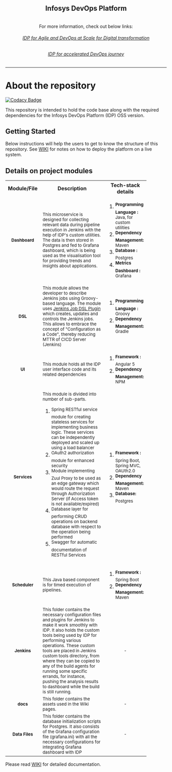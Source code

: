 <center><h2 align="center">Infosys DevOps Platform</h2></center>
</div>
<br/>

<div align="center">
For more information, check out below links:
<h6><a href="https://www.youtube.com/watch?time_continue=1&v=t8cuE3Jog2U" target="_blank">IDP for Agile and DevOps at Scale for Digital transformation</a></h6>
<h6><a href="https://www.youtube.com/watch?v=8V0OKlB-d2I" target="_blank">IDP for accelerated DevOps journey</a></h6>
</div>
<hr/>

# About the repository

[![Codacy Badge](https://api.codacy.com/project/badge/Grade/3d3d1f4d519445e88b6c16f1c3ddc5c2)](https://www.codacy.com/app/idp-oss/openIDP?utm_source=github.com&amp;utm_medium=referral&amp;utm_content=Infosys/openIDP&amp;utm_campaign=Badge_Grade)

This repository is intended to hold the code base along with the required dependencies for the Infosys DevOps Platform (IDP) OSS version.

## Getting Started

Below instructions will help the users to get to know the structure of this repository. See [WIKI](https://github.com/Infosys/openIDP/wiki) for notes on how to deploy the platform on a live system.

## Details on project modules

<table>
<colgroup>
<col width="100" />
<col width="200" />
<col width="100" />
</colgroup>

<tbody>
<tr>
  <th align="center">Module/File</th>
  <th align="center">Description</th>
  <th align="center">Tech-stack details</th>
</tr>
<tr>
  <td align="center"><sup><b>Dashboard</b></sup></td>
  <td><sup>This microservice is designed for collecting relevant data during pipeline execution in Jenkins with the help of IDP's custom utilities. The data is then stored in Postgres and fed to Grafana dashboard, which is being used as the visualisation tool for providing trends and insights about applications. </sup>

</td>
  <td>
    <ol>
    <li><sup><b>Programming Language :</b> Java, for custom utilities</sup></li>
    <li><sup><b>Dependency Management:</b> Maven</sup></li>
    <li><sup><b>Database :</b> Postgres</sup></li>
    <li><sup><b>Metrics Dashboard :</b> Grafana</sup></li>
    </ol>
  </td>
</tr>
<tr>
  <td align="center"><sup><b>DSL</b></sup></td>
  <td><sup>This module allows the developer to describe Jenkins jobs using Groovy-based language. The module uses <a href="https://wiki.jenkins.io/display/JENKINS/Job+DSL+Plugin">Jenkins Job DSL Plugin</a> which creates, updates and controls the Jenkins jobs. This allows to embrace the concept of "Configuration as a Code", thereby reducing MTTR of CICD Server (Jenkins)</sup></td>
  <td>
    <ol>
    <li><sup><b>Programming Language :</b> Groovy</sup></li>
    <li><sup><b>Dependency Management:</b> Gradle</sup></li>
    </ol>
  </td>
</tr>
<tr>
  <td align="center"><sup><b>UI</b></sup></td>
  <td><sup>This module holds all the IDP user interface code and its related dependencies</sup></td>
  <td>
    <ol>
    <li><sup><b>Framework :</b> Angular 5</sup></li>
    <li><sup><b>Dependency Management:</b> NPM</sup></li>
    </ol>
  </td>
</tr>
<tr>
  <td align="center"><sup><b>Services</b></sup></td>
  <td><sup>This module is divided into number of sub-parts.</sup>
     <ol>
    <li><sup>Spring RESTful service module for creating stateless services for implementing business logic. These services can be independently deployed and scaled up using a load balancer</sup></li>
    <li><sup>OAuth2 authorization module for enhanced security</sup></li>
    <li><sup>Module implementing Zuul Proxy to be used as an edge gateway which would route the request through Authorization Server (if Access token is not available/expired)</sup></li>
     <li><sup>Database layer for performing CRUD operations on backend database with respect to the operation being performed</sup></li>
     <li><sup>Swagger for automatic documentation of RESTful Services</sup></li>
    </ol>
    
 </td>
  <td>
    <ol>
    <li><sup><b>Framework :</b> Spring Boot, Spring MVC, OAUth2.0</sup></li>
    <li><sup><b>Dependency Management:</b> Maven</sup></li>
    <li><sup><b>Database:</b> Postgres</sup></li>
    </ol>
  </td>
</tr>
<tr>
  <td align="center"><sup><b>Scheduler</b></sup></td>
  <td><sup>This Java based component is for timed execution of pipelines.</sup></td>
  <td>  <ol>
    <li><sup><b>Framework :</b> Spring Boot</sup></li>
    <li><sup><b>Dependency Management:</b> Maven</sup></li>
    </ol></td>
</tr>
<tr>
  <td align="center"><sup><b>Jenkins</b></sup></td>
  <td><sup>This folder contains the necessary configuration files and plugins for Jenkins to make it work smoothly with IDP. It also holds the custom tools being used by IDP for performing various operations. These custom tools are placed in Jenkins custom tools directory, from where they can be copied to any of the build agents for running some specific errands, for instance, pushing the analysis results to dashboard while the build is still running.</sup></td>
  <td align="center"><sup>-</sup></td>
</tr>
<tr>
  <td align="center"><sup><b>docs</b></sup></td>
  <td><sup>This folder contains the assets used in the Wiki pages.</td>
  <td align="center"><sup>-</sup></td>
</tr>
<tr>
  <td align="center"><sup><b>Data Files</b></sup></td>
  <td><sup>This folder contains the database initialization scripts for Postgres. It also consists of the Grafana configuration file (grafana.ini) with all the necessary configurations for integrating Grafana dashboard with IDP</sup></td>
  <td align="center"><sup>-</sup></td>
</tr>
</tbody>
</table>


Please read [WIKI](https://github.com/Infosys/openIDP/wiki) for detailed documentation.


